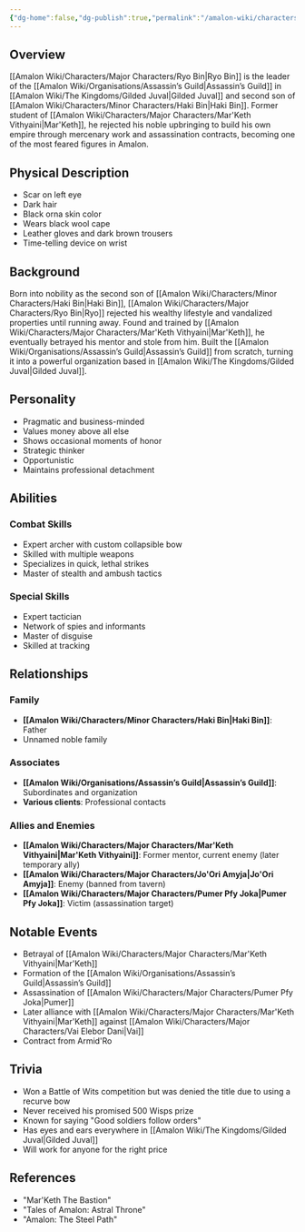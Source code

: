 ```yaml
---
{"dg-home":false,"dg-publish":true,"permalink":"/amalon-wiki/characters/major-characters/ryo-bin/","dgPassFrontmatter":true,"noteIcon":""}
---
```


## Overview
[[Amalon Wiki/Characters/Major Characters/Ryo Bin\|Ryo Bin]] is the leader of the [[Amalon Wiki/Organisations/Assassin’s Guild\|Assassin’s Guild]] in [[Amalon Wiki/The Kingdoms/Gilded Juval\|Gilded Juval]] and second son of [[Amalon Wiki/Characters/Minor Characters/Haki Bin\|Haki Bin]]. Former student of [[Amalon Wiki/Characters/Major Characters/Mar'Keth Vithyaini\|Mar'Keth]], he rejected his noble upbringing to build his own empire through mercenary work and assassination contracts, becoming one of the most feared figures in Amalon.

## Physical Description 
- Scar on left eye
- Dark hair
- Black orna skin color 
- Wears black wool cape
- Leather gloves and dark brown trousers
- Time-telling device on wrist

## Background
Born into nobility as the second son of [[Amalon Wiki/Characters/Minor Characters/Haki Bin\|Haki Bin]], [[Amalon Wiki/Characters/Major Characters/Ryo Bin\|Ryo]] rejected his wealthy lifestyle and vandalized properties until running away. Found and trained by [[Amalon Wiki/Characters/Major Characters/Mar'Keth Vithyaini\|Mar'Keth]], he eventually betrayed his mentor and stole from him. Built the [[Amalon Wiki/Organisations/Assassin’s Guild\|Assassin’s Guild]] from scratch, turning it into a powerful organization based in [[Amalon Wiki/The Kingdoms/Gilded Juval\|Gilded Juval]].

## Personality
- Pragmatic and business-minded
- Values money above all else
- Shows occasional moments of honor
- Strategic thinker
- Opportunistic
- Maintains professional detachment

## Abilities
### Combat Skills
- Expert archer with custom collapsible bow
- Skilled with multiple weapons
- Specializes in quick, lethal strikes
- Master of stealth and ambush tactics

### Special Skills
- Expert tactician
- Network of spies and informants
- Master of disguise 
- Skilled at tracking

## Relationships
### Family
- **[[Amalon Wiki/Characters/Minor Characters/Haki Bin\|Haki Bin]]**: Father
- Unnamed noble family

### Associates
- **[[Amalon Wiki/Organisations/Assassin’s Guild\|Assassin’s Guild]]**: Subordinates and organization
- **Various clients**: Professional contacts

### Allies and Enemies
- **[[Amalon Wiki/Characters/Major Characters/Mar'Keth Vithyaini\|Mar'Keth Vithyaini]]**: Former mentor, current enemy (later temporary ally)
- **[[Amalon Wiki/Characters/Major Characters/Jo'Ori Amyja\|Jo'Ori Amyja]]**: Enemy (banned from tavern)
- **[[Amalon Wiki/Characters/Major Characters/Pumer Pfy Joka\|Pumer Pfy Joka]]**: Victim (assassination target)

## Notable Events
- Betrayal of [[Amalon Wiki/Characters/Major Characters/Mar'Keth Vithyaini\|Mar'Keth]]
- Formation of the [[Amalon Wiki/Organisations/Assassin’s Guild\|Assassin’s Guild]]
- Assassination of [[Amalon Wiki/Characters/Major Characters/Pumer Pfy Joka\|Pumer]]  
- Later alliance with [[Amalon Wiki/Characters/Major Characters/Mar'Keth Vithyaini\|Mar'Keth]] against [[Amalon Wiki/Characters/Major Characters/Vai Elebor Dani\|Vai]]
- Contract from Armid'Ro

## Trivia
- Won a Battle of Wits competition but was denied the title due to using a recurve bow
- Never received his promised 500 Wisps prize
- Known for saying "Good soldiers follow orders"
- Has eyes and ears everywhere in [[Amalon Wiki/The Kingdoms/Gilded Juval\|Gilded Juval]]
- Will work for anyone for the right price

## References
- "Mar'Keth The Bastion"
- "Tales of Amalon: Astral Throne"
- "Amalon: The Steel Path"